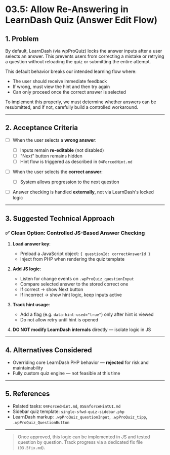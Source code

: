 # 03.5: Allow Re-Answering in LearnDash Quiz (Answer Edit Flow)

## 1. Problem

By default, LearnDash (via wpProQuiz) locks the answer inputs after a user selects an answer. This prevents users from correcting a mistake or retrying a question without reloading the quiz or submitting the entire attempt.

This default behavior breaks our intended learning flow where:

* The user should receive immediate feedback
* If wrong, must view the hint and then try again
* Can only proceed once the correct answer is selected

To implement this properly, we must determine whether answers can be resubmitted, and if not, carefully build a controlled workaround.

---

## 2. Acceptance Criteria

* [ ] When the user selects a **wrong answer**:

  * [ ] Inputs remain **re-editable** (not disabled)
  * [ ] "Next" button remains hidden
  * [ ] Hint flow is triggered as described in `04ForcedHint.md`
* [ ] When the user selects the **correct answer**:

  * [ ] System allows progression to the next question
* [ ] Answer checking is handled **externally**, not via LearnDash's locked logic

---

## 3. Suggested Technical Approach

### ✅ Clean Option: Controlled JS-Based Answer Checking

1. **Load answer key**:

   * Preload a JavaScript object: `{ questionId: correctAnswerId }`
   * Inject from PHP when rendering the quiz template

2. **Add JS logic**:

   * Listen for change events on `.wpProQuiz_questionInput`
   * Compare selected answer to the stored correct one
   * If correct → show Next button
   * If incorrect → show hint logic, keep inputs active

3. **Track hint usage**:

   * Add a flag (e.g. `data-hint-used="true"`) only after hint is viewed
   * Do not allow retry until hint is opened

4. **DO NOT modify LearnDash internals** directly — isolate logic in JS

---

## 4. Alternatives Considered

* Overriding core LearnDash PHP behavior — **rejected** for risk and maintainability
* Fully custom quiz engine — not feasible at this time

---

## 5. References

* Related tasks: `04ForcedHint.md`, `05EnforceHintUI.md`
* Sidebar quiz template: `single-sfwd-quiz-sidebar.php`
* LearnDash markup: `.wpProQuiz_questionInput`, `.wpProQuiz_tipp`, `.wpProQuiz_QuestionButton`

---

> Once approved, this logic can be implemented in JS and tested question by question. Track progress via a dedicated fix file (`03.5fix.md`).
